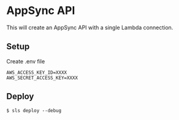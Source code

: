 # AppSync API

This will create an AppSync API with a single Lambda connection.

## Setup

Create .env file

```console
AWS_ACCESS_KEY_ID=XXXX
AWS_SECRET_ACCESS_KEY=XXXX
```

## Deploy

```console
$ sls deploy --debug
```